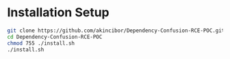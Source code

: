 # Installation Setup

```sh
git clone https://github.com/akincibor/Dependency-Confusion-RCE-POC.git
cd Dependency-Confusion-RCE-POC
chmod 755 ./install.sh
./install.sh
```
